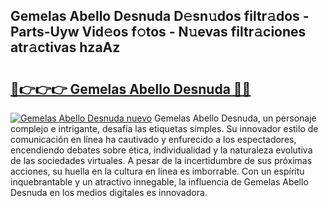 ## Gemelas Abello Desnuda D𝚎sn𝚞dos filtr𝚊dos - Parts-Uyw Vid𝚎os f𝚘tos - N𝚞evas filtr𝚊ciones atr𝚊ctivas hzaAz

# <h2><a href="http://mbdaja.tromn.icu/?c=Gemelas+Abello+Desnuda">🔗👉👉👉 Gemelas Abello Desnuda 🔗🔗</a></h2>

[![Gemelas Abello Desnuda nuevo](https://i.imgur.com/pEAQMta.gif)](http://mbdaja.tromn.icu/?c=Gemelas+Abello+Desnuda)
Gemelas Abello Desnuda, un personaje complejo e intrigante, desafía las etiquetas simples. Su innovador estilo de comunicación en línea ha cautivado y enfurecido a los espectadores, encendiendo debates sobre ética, individualidad y la naturaleza evolutiva de las sociedades virtuales. A pesar de la incertidumbre de sus próximas acciones, su huella en la cultura en línea es imborrable. Con un espíritu inquebrantable y un atractivo innegable, la influencia de Gemelas Abello Desnuda en los medios digitales es innovadora.
